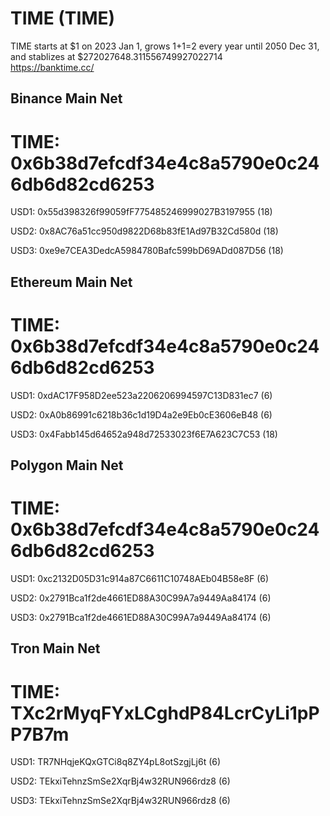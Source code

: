 # TIME (TIME)
  
TIME starts at $1 on 2023 Jan 1, grows 1+1=2 every year until 2050 Dec 31, and stablizes at $272027648.311556749927022714  
https://banktime.cc/  

## Binance Main Net

# TIME: 0x6b38d7efcdf34e4c8a5790e0c246db6d82cd6253  

USD1: 0x55d398326f99059fF775485246999027B3197955 (18)  

USD2: 0x8AC76a51cc950d9822D68b83fE1Ad97B32Cd580d (18)  

USD3: 0xe9e7CEA3DedcA5984780Bafc599bD69ADd087D56 (18)  

## Ethereum Main Net

# TIME: 0x6b38d7efcdf34e4c8a5790e0c246db6d82cd6253  

USD1: 0xdAC17F958D2ee523a2206206994597C13D831ec7 (6)  

USD2: 0xA0b86991c6218b36c1d19D4a2e9Eb0cE3606eB48 (6)  

USD3: 0x4Fabb145d64652a948d72533023f6E7A623C7C53 (18)  

## Polygon Main Net

# TIME: 0x6b38d7efcdf34e4c8a5790e0c246db6d82cd6253  

USD1: 0xc2132D05D31c914a87C6611C10748AEb04B58e8F (6)  

USD2: 0x2791Bca1f2de4661ED88A30C99A7a9449Aa84174 (6)  

USD3: 0x2791Bca1f2de4661ED88A30C99A7a9449Aa84174 (6)  

## Tron Main Net

# TIME: TXc2rMyqFYxLCghdP84LcrCyLi1pPP7B7m  

USD1: TR7NHqjeKQxGTCi8q8ZY4pL8otSzgjLj6t (6)  

USD2: TEkxiTehnzSmSe2XqrBj4w32RUN966rdz8 (6)  

USD3: TEkxiTehnzSmSe2XqrBj4w32RUN966rdz8 (6)  
